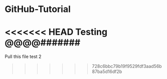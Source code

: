# GitHub-Tutorial
<<<<<<< HEAD
Testing @@@@#######
=======
Pull this file 
test 2
>>>>>>> 728c6bbc79b19f9529fdf3aad56b87ba5d16df2b
